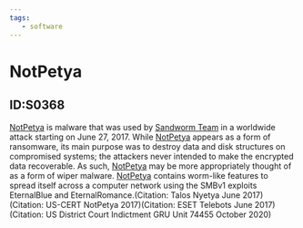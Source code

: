 ```yaml
---
tags:
   - software
---
```

# NotPetya
## ID:S0368
[NotPetya](/mitre/software/S0368) is malware that was used by [Sandworm Team](/mitre/groups/G0034) in a worldwide attack starting on June 27, 2017. While [NotPetya](/mitre/software/S0368) appears as a form of ransomware, its main purpose was to destroy data and disk structures on compromised systems; the attackers never intended to make the encrypted data recoverable. As such, [NotPetya](/mitre/software/S0368) may be more appropriately thought of as a form of wiper malware. [NotPetya](/mitre/software/S0368) contains worm-like features to spread itself across a computer network using the SMBv1 exploits EternalBlue and EternalRomance.(Citation: Talos Nyetya June 2017)(Citation: US-CERT NotPetya 2017)(Citation: ESET Telebots June 2017)(Citation: US District Court Indictment GRU Unit 74455 October 2020)
